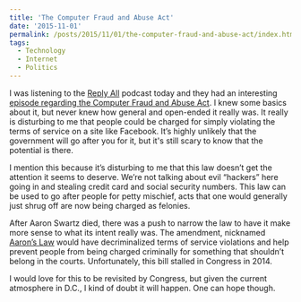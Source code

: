 ```yaml
---
title: 'The Computer Fraud and Abuse Act'
date: '2015-11-01'
permalink: /posts/2015/11/01/the-computer-fraud-and-abuse-act/index.html
tags:
  - Technology
  - Internet
  - Politics
---
```


I was listening to the <a href="https://gimletmedia.com/show/reply-all/" target="_blank" rel="noopener">Reply All</a> podcast today and they had an interesting <a href="https://gimletmedia.com/episode/43-the-law-that-sticks/" target="_blank" rel="noopener">episode regarding the Computer Fraud and Abuse Act</a>. I knew some basics about it, but never knew how general and open-ended it really was. It really is disturbing to me that people could be charged for simply violating the terms of service on a site like Facebook. It’s highly unlikely that the government will go after you for it, but it's still scary to know that the potential is there.
<!-- excerpt -->

I mention this because it’s disturbing to me that this law doesn’t get the attention it seems to deserve. We’re not talking about evil “hackers” here going in and stealing credit card and social security numbers. This law can be used to go after people for petty mischief, acts that one would generally just shrug off are now being charged as felonies.

After Aaron Swartz died, there was a push to narrow the law to have it make more sense to what its intent really was. The amendment, nicknamed <a href="https://en.wikipedia.org/w/index.php?title=Computer_Fraud_and_Abuse_Act&amp;redirect=no#Aaron_Swartz" target="_blank" rel="noopener">Aaron’s Law</a> would have decriminalized terms of service violations and help prevent people from being charged criminally for something that shouldn’t belong in the courts. Unfortunately, this bill stalled in Congress in 2014.

I would love for this to be revisited by Congress, but given the current atmosphere in D.C., I kind of doubt it will happen. One can hope though.

